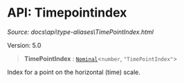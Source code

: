 # API: Timepointindex

*Source: docs\api\type-aliases\TimePointIndex.html*

Version: 5.0

> **TimePointIndex** : [`Nominal`](Nominal.md)<`number`, `"TimePointIndex"`>

Index for a point on the horizontal (time) scale.
